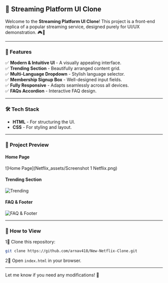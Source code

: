 ## 🌟 Streaming Platform UI Clone  

Welcome to the **Streaming Platform UI Clone**! This project is a front-end replica of a popular streaming service, designed purely for UI/UX demonstration. 🎮🍿  

---

### 🚀 Features  

✅ **Modern & Intuitive UI** - A visually appealing interface.  
✅ **Trending Section** - Beautifully arranged content grid.  
✅ **Multi-Language Dropdown** - Stylish language selector.  
✅ **Membership Signup Box** - Well-designed input fields.  
✅ **Fully Responsive** - Adapts seamlessly across all devices.  
✅ **FAQs Accordion** - Interactive FAQ design.  

---

### 🛠️ Tech Stack  

- **HTML** - For structuring the UI.  
- **CSS** - For styling and layout.  

---

### 📂 Project Preview  

#### Home Page  
![Home Page](Netflix_assets/Screenshot 1 Netflix.png)  

#### Trending Section  
![Trending](Screenshot%202%20Netflix.png)  

#### FAQ & Footer  
![FAQ & Footer](Screenshot%203%20Netflix.png)  

---

### 🎯 How to View  

1⃣ Clone this repository:  
```bash
git clone https://github.com/arnav418/New-Netflix-Clone.git
```  
2⃣ Open `index.html` in your browser.  

---

Let me know if you need any modifications! 🚀

